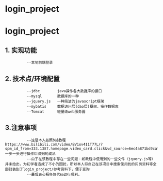 # login_project
# login_project

## 1. 实现功能
              --本地前端登录
## 2. 技术点/环境配置
              --jdbc        java操作各大数据库的接口
              --mysql       数据库的一种
              --jquery.js   一种简洁的javascript框架
              --mybatis     数据访问层(dao层)框架，操作数据库
              --Tomcat      轻量级web服务器
## 3.注意事项
              --这是本人按照b站教程https://www.bilibili.com/video/BV1ov411T77L/?spm_id_from=333.1387.homepage.video_card.click&vd_source=6ec4a871bd9caf86360d40ae3bc4dc0e一步一步进行操作后得到的成品
              --由于在该教程中存在一些问题：如教程中使用到的一些文件（jquery.js等）并未给出，为初学者造成了不小的困扰，所以本人将自己在该项目中搜索使用到的网页资料等全部封装到了login_project/参考资料下，便于查询
              --最后衷心祝各位代码运行顺利。
